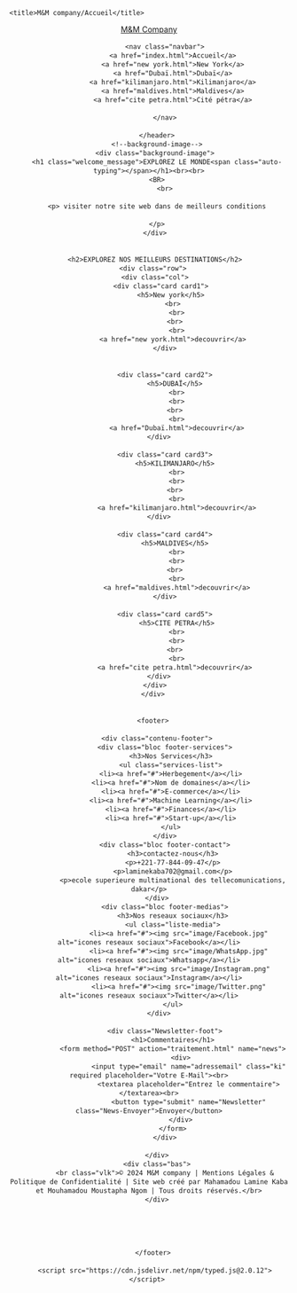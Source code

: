 <!DOCTYPE html>
<html lang="en">
<head>
    <meta charset="UTF-8">
    <meta name="viewport" content="width=device-width, initial-scale=1.0">
    <link
    href="https://cdn.jsdelivr.net/npm/remixicon@4.2.0/fonts/remixicon.css"
    rel="stylesheet"
/>
    <link rel="stylesheet" href="index.css">
    
    <title>M&M company/Accueil</title>
</head>
<body>
        <header class="header">
            <a href="#" id="logo">M&M <span>Company</span></a>

            <nav class="navbar">
                <a href="index.html">Accueil</a>
                <a href="new york.html">New York</a>
                <a href="Dubaï.html">Dubaï</a>
                <a href="kilimanjaro.html">Kilimanjaro</a>
                <a href="maldives.html">Maldives</a>
                <a href="cite petra.html">Cité pétra</a>

            </nav>
           
        </header>
        <!--background-image-->
       <div class="background-image">
        <h1 class="welcome_message">EXPLOREZ LE MONDE<span class="auto-typing"></span></h1><br><br>
        <BR>
            <br>
            
        <p> visiter notre site web dans de meilleurs conditions

        </p>
       </div>
        
        
       <h2>EXPLOREZ NOS MEILLEURS DESTINATIONS</h2>
      <div class="row">
       <div class="col">
          <div class="card card1">
                <h5>New york</h5> 
                <br>
                  <br>
                  <br> 
                  <br>
                <a href="new york.html">decouvrir</a>
            </div>
        

            <div class="card card2">
                  <h5>DUBAÏ</h5> 
                  <br>
                  <br>
                  <br> 
                  <br>
                  <a href="Dubaï.html">decouvrir</a>
          </div> 

            <div class="card card3">
                  <h5>KILIMANJARO</h5> 
                  <br>
                  <br>
                  <br> 
                  <br>
                  <a href="kilimanjaro.html">decouvrir</a>
          </div> 

            <div class="card card4">
                  <h5>MALDIVES</h5> 
                  <br>
                  <br>
                  <br> 
                  <br>
                  <a href="maldives.html">decouvrir</a>
            </div>

            <div class="card card5">
                  <h5>CITE PETRA</h5>
                  <br>
                  <br>
                  <br> 
                  <br>
                 <a href="cite petra.html">decouvrir</a>
          </div> 
       </div>
      </div>

      
      <footer>
        
        <div class="contenu-footer">
            <div class="bloc footer-services">
               <h3>Nos Services</h3>
               <ul class="services-list">
               <li><a href="#">Herbegement</a></li>
               <li><a href="#">Nom de domaines</a></li>
               <li><a href="#">E-commerce</a></li>
               <li><a href="#">Machine Learning</a></li>
               <li><a href="#">Finances</a></li>
               <li><a href="#">Start-up</a></li>
               </ul>
            </div>
            <div class="bloc footer-contact">
                <h3>contactez-nous</h3>
                <p>+221-77-844-09-47</p>
                <p>laminekaba702@gmail.com</p>
                <p>ecole superieure multinational des tellecomunications, dakar</p>
            </div>    
            <div class="bloc footer-medias">
                <h3>Nos reseaux sociaux</h3>
                <ul class="liste-media">
                   <li><a href="#"><img src="image/Facebook.jpg" alt="icones reseaux sociaux">Facebook</a></li>
                   <li><a href="#"><img src="image/WhatsApp.jpg" alt="icones reseaux sociaux">Whatsapp</a></li>
                   <li><a href="#"><img src="image/Instagram.png" alt="icones reseaux sociaux">Instagram</a></li>
                   <li><a href="#"><img src="image/Twitter.png" alt="icones reseaux sociaux">Twitter</a></li>
                </ul>
            </div>   
            
            <div class="Newsletter-foot">
                <h1>Commentaires</h1>
                <form method="POST" action="traitement.html" name="news">
                    <div>
                        <input type="email" name="adressemail" class="ki" required placeholder="Votre E-Mail"><br>
                        <textarea placeholder="Entrez le commentaire"></textarea><br>
                        <button type="submit" name="Newsletter" class="News-Envoyer">Envoyer</button>
                    </div>
                </form>
            </div>
            
        </div>
        <div class="bas">
            <br class="vlk">© 2024 M&M company | Mentions Légales & Politique de Confidentialité | Site web créé par Mahamadou Lamine Kaba et Mouhamadou Moustapha Ngom | Tous droits réservés.</br>
        </div>
            


    
    
      </footer>
       
       <script src="https://cdn.jsdelivr.net/npm/typed.js@2.0.12"></script> 
</body>
</html>
